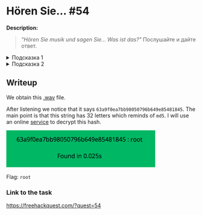 # Hören Sie... #54
**Description:**

> *"Hören Sie musik und sagen Sie... Was ist das?"*  Послушайте и дайте ответ.

<details>
 <summary>Подсказка 1</summary>

```
То что вы слышите еще не ответ.
```
</details>

<details>
 <summary>Подсказка 2</summary>
  
```
Полученное слово повторите дважды (без пробелов).
```
</details>

## Writeup

We obtain this [.wav](/FHQ/files/steganography/Horen-sie.wav) file.

After listening we notice that it says `63a9f0ea7bb98050796b649e85481845`. The main point is that this string has 32 letters which reminds of `md5`. I will use an online [service](http://md5decrypt.net/en/) to decrypt this hash.

![image](/FHQ/images/steganography/Horen-Sie.png)

Flag: `root`

### Link to the task

https://freehackquest.com/?quest=54
